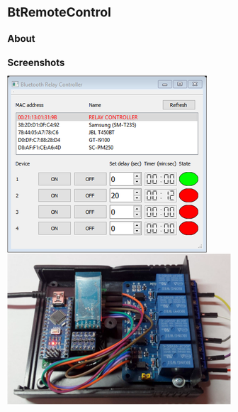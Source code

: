 # BtRemoteControl

## About

## Screenshots
![Screenshot of app](img/screen1.bmp)
![Image](img/img1.bmp)
